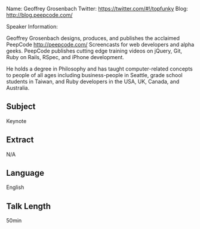 Name: Geoffrey Grosenbach
Twitter: https://twitter.com/#!/topfunky
Blog: http://blog.peepcode.com/

Speaker Information:

Geoffrey Grosenbach designs, produces, and publishes the acclaimed PeepCode http://peepcode.com/ Screencasts for web developers and alpha geeks. PeepCode publishes cutting edge training videos on jQuery, Git, Ruby on Rails, RSpec, and iPhone development.

He holds a degree in Philosophy and has taught computer-related concepts to people of all ages including business-people in Seattle, grade school students in Taiwan, and Ruby developers in the USA, UK, Canada, and Australia.

## Subject

Keynote

## Extract

N/A

## Language

English

## Talk Length

50min